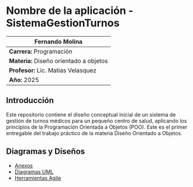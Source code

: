 # Nombre de la aplicación - SistemaGestionTurnos


| **Fernando Molina** |
|------------------------------------------|
| **Carrera:** Programación                 |
| **Materia:** Diseño orientado a objetos |
| **Profesor:** Lic. Matias Velasquez      |
| **Año:** 2025                            |

## Introducción

Este repositorio contiene el diseño conceptual inicial de un sistema de gestión de turnos médicos para un pequeño centro de salud, aplicando los principios de la Programación Orientada a Objetos (POO). Este es el primer entregable del trabajo práctico de la materia Diseño Orientado a Objetos.

## Diagramas y Diseños

* [Anexos](anexos.md)
* [Diagramas UML](/diagramasUML.md)
* [Herramientas Agile](/herramientas_agile.md)